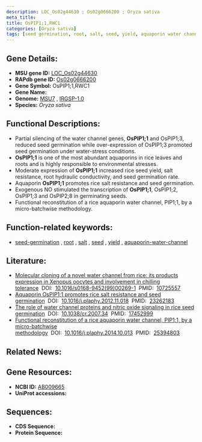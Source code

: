 ```yaml
---
description: LOC_Os02g44630 ; Os02g0666200 ; Oryza sativa
meta_title:
title: OsPIP1;1,RWC1
categories: [Oryza sativa]
tags: [seed germination, root, salt, seed, yield, aquaporin water channel]
---
```


## Gene Details:
- **MSU gene ID:** [LOC_Os02g44630](http://rice.uga.edu/cgi-bin/ORF_infopage.cgi?orf=LOC_Os02g44630)  
- **RAPdb gene ID:** [Os02g0666200](https://rapdb.dna.affrc.go.jp/locus/?name=Os02g0666200)  
- **Gene Symbol:** OsPIP1;1,RWC1
- **Gene Name:**
- **Genome:**  [MSU7](http://rice.uga.edu/)&nbsp;,&nbsp;[IRGSP-1.0](https://rapdb.dna.affrc.go.jp/download/irgsp1.html)
- **Species:** *Oryza sativa*

## Functional Descriptions:
   - Partial silencing of the water channel genes, **OsPIP1;1** and OsPIP1;3, reduced seed germination while over-expression of OsPIP1;3 promoted seed germination under water-stress conditions.
   - **OsPIP1;1** is one of the most abundant aquaporins in rice leaves and roots and is highly responsible to environmental stresses.
   - Moderate expression of **OsPIP1;1** increased rice seed yield, salt resistance, root hydraulic conductivity, and seed germination rate.
   - Aquaporin **OsPIP1;1** promotes rice salt resistance and seed germination.
   - Exogenous NO stimulated the transcription of **OsPIP1;1**, OsPIP1;2, OsPIP1;3 and OsPIP2;8 in germinating seeds.
   - Functional reconstitution of a rice aquaporin water channel, PIP1;1, by a micro-batchwise methodology.

## Function-related keywords:
   - [seed-germination](/tags/seed-germination/)&nbsp;,&nbsp;[root](/tags/root/)&nbsp;,&nbsp;[salt](/tags/salt/)&nbsp;,&nbsp;[seed](/tags/seed/)&nbsp;,&nbsp;[yield](/tags/yield/)&nbsp;,&nbsp;[aquaporin-water-channel](/tags/aquaporin-water-channel/)

## Literature:
   - [Molecular cloning of a novel water channel from rice: its products expression in Xenopus oocytes and involvement in chilling tolerance](https://www.doi.org/10.1016/s0168-9452(99)00269-1)&nbsp;&nbsp;DOI:&nbsp;&nbsp;[10.1016/s0168-9452(99)00269-1](https://www.doi.org/10.1016/s0168-9452(99)00269-1)&nbsp;&nbsp;PMID:&nbsp;&nbsp;[10725557](https://pubmed.ncbi.nlm.nih.gov/10725557/)
   - [Aquaporin OsPIP1;1 promotes rice salt resistance and seed germination](https://www.doi.org/10.1016/j.plaphy.2012.11.018)&nbsp;&nbsp;DOI:&nbsp;&nbsp;[10.1016/j.plaphy.2012.11.018](https://www.doi.org/10.1016/j.plaphy.2012.11.018)&nbsp;&nbsp;PMID:&nbsp;&nbsp;[23262183](https://pubmed.ncbi.nlm.nih.gov/23262183/)
   - [The role of water channel proteins and nitric oxide signaling in rice seed germination](https://www.doi.org/10.1038/cr.2007.34)&nbsp;&nbsp;DOI:&nbsp;&nbsp;[10.1038/cr.2007.34](https://www.doi.org/10.1038/cr.2007.34)&nbsp;&nbsp;PMID:&nbsp;&nbsp;[17452999](https://pubmed.ncbi.nlm.nih.gov/17452999/)
   - [Functional reconstitution of a rice aquaporin water channel, PIP1;1, by a micro-batchwise methodology](https://www.doi.org/10.1016/j.plaphy.2014.10.013)&nbsp;&nbsp;DOI:&nbsp;&nbsp;[10.1016/j.plaphy.2014.10.013](https://www.doi.org/10.1016/j.plaphy.2014.10.013)&nbsp;&nbsp;PMID:&nbsp;&nbsp;[25394803](https://pubmed.ncbi.nlm.nih.gov/25394803/)

## Related News:

## Gene Resources:
- **NCBI ID:**  [AB009665](http://www.ncbi.nlm.nih.gov/nuccore/AB009665)
- **UniProt accessions:** [](https://www.uniprot.org/uniprotkb//entry)

## Sequences:
- **CDS Sequence:**
- **Protein Sequence:**
